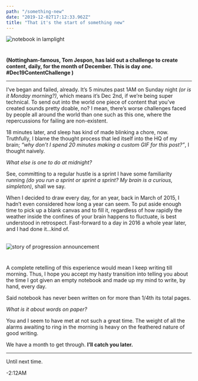 ```yaml
---
path: "/something-new"
date: "2019-12-02T17:12:33.962Z"
title: "That it's the start of something new"
---
```


<img src="/blog/notebook.gif" alt="notebook in lamplight" style="margin: 0px 0 40px; display: block; max-width: 100%;" />




**(Nottingham-famous, Tom Jespon, has laid out a challenge to create content, daily, for the month of December. This is day _one_. #Dec19ContentChallenge )**    
<hr/>  

I’ve began and failed, already. It’s 5 minutes past 1AM on Sunday night _(or is it Monday morning?)_, which means it’s Dec 2nd, if we’re being super technical. To send out into the world one piece of content that you’ve created sounds pretty doable, no? I mean, there’s worse challenges faced by people all around the world than one such as this one, where the repercussions for failing are non-existent.  


18 minutes later, and sleep has kind of made blinking a chore, now. Truthfully, I blame the thought process that led itself into the HQ of my brain; _“why don't I spend 20 minutes making a custom GIF for this post?”_, I thought naively.  


_What else is one to do at midnight?_  


See, committing to a regular hustle is a sprint I have some familiarity running _(do you run a sprint or sprint a sprint? My brain is a curious, simpleton)_, shall we say.  


When I decided to draw every day, for an year, back in March of 2015, I hadn’t even considered how long a year can seem. To put aside enough time to pick up a blank canvas and to fill it, regardless of how rapidly the weather inside the confines of your brain happens to fluctuate, is best understood in retrospect. Fast-forward to a day in 2016 a whole year later, and I had done it…kind of.  
<br/>  

<img src="/blog/storyofprogression.jpg" alt="story of progression announcement" style="margin: 0px 0 40px; display: block; max-width: 100%;" />


A complete retelling of this experience would mean I keep writing till morning. Thus, I hope you accept my hasty transition into telling you about the time I got given an empty notebook and made up my mind to write, by hand, every day.  


Said notebook has never been written on for more than 1/4th its total pages.  


_What is it about words on paper?_  


You and I seem to have met at not such a great time. The weight of all the alarms awaiting to ring in the morning is heavy on the feathered nature of good writing.  


We have a month to get through. **I’ll catch you later.**  



<hr>  


Until next time.  

-2:12AM